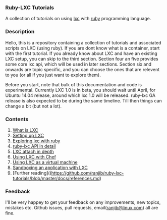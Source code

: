 ### Ruby-LXC Tutorials

A collection of tutorials on using [lxc](http://linuxcontainers.org/) with [ruby](https://www.ruby-lang.org) programming language.

### Description
Hello, this is a repository containing a collection of tutorials and associated scripts on LXC (using ruby). 
If you are dont know what is a container, start with the first tutorial. If you already know about LXC and have an existing LXC setup, you can skip to the third section. Section four an five provides some core lxc api, which will be used in later sections. Section six and onwards are topic specific, and you can choose the ones that are relevent to you (or all if you just want to explore them).

Before you start, note that bulk of this documentation and code is experimental. Currently LXC 1.0 is in beta, you should wait until April, for Ubuntu 14.04 release, around which lxc 1.0 will be released. ruby-lxc GA release is also expected to be during the same timeline. Till then things can change a bit (but not a lot).

### Contents

1. [What is LXC](https://github.com/ranjib/ruby-lxc-tutorials/blob/master/docs/intro.md)
2. [Setting up LXC](https://github.com/ranjib/ruby-lxc-tutorials/blob/master/docs/setup.md)
3. [Exploring lxc with ruby](https://github.com/ranjib/ruby-lxc-tutorials/blob/master/docs/explore.md)
4. [ruby-lxc API in detail](https://github.com/ranjib/ruby-lxc-tutorials/blob/master/docs/api.md)
5. [LXC attach in depth](https://github.com/ranjib/ruby-lxc-tutorials/blob/master/docs/attach.md)
6. [Using LXC with Chef](https://github.com/ranjib/ruby-lxc-tutorials/blob/master/docs/chef.md)
7. [Using LXC as a virtual machine](https://github.com/ranjib/ruby-lxc-tutorials/blob/master/docs/vm.md)
8. [Sandboxing an application with LXC](https://github.com/ranjib/ruby-lxc-tutorials/blob/master/docs/sandbox.md)
9. [Further reading]((https://github.com/ranjib/ruby-lxc-tutorials/blob/master/docs/references.md)

### Feedback
I'll be very happey to get your feedback on any improvements, new topics, mistakes etc. Github issues, pull requests, email(ranjib@linux.com) all are fine.
